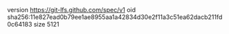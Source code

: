 version https://git-lfs.github.com/spec/v1
oid sha256:11e827ead0b79ee1ae8955aa1a42834d30e2f11a3c51ea62dacb211fd0c64183
size 5121
